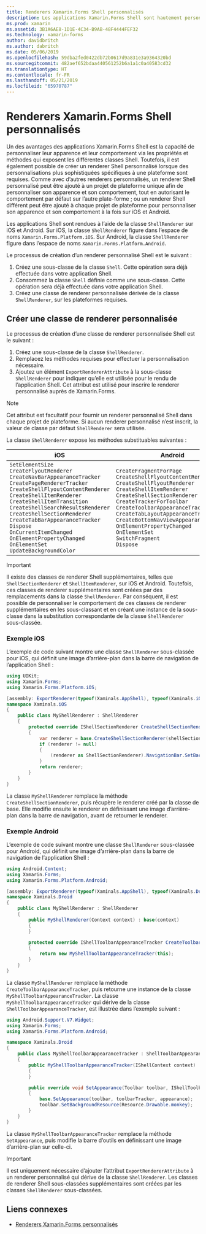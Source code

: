 ```yaml
---
title: Renderers Xamarin.Forms Shell personnalisés
description: Les applications Xamarin.Forms Shell sont hautement personnalisables via les propriétés et méthodes qui exposent les différentes classes Shell. Toutefois, il est également possible de créer un renderer Shell personnalisé lorsque des personnalisations plus sophistiquées spécifiques à une plateforme sont requises.
ms.prod: xamarin
ms.assetid: 3B1A6AE8-1D1E-4C34-B9AB-48F4444FEF32
ms.technology: xamarin-forms
author: davidbritch
ms.author: dabritch
ms.date: 05/06/2019
ms.openlocfilehash: 59dba2fed0422db72b0617d9a831e3a9364320bd
ms.sourcegitcommit: 482aef652bdaa440561252b6a1a1c0a40583cd32
ms.translationtype: HT
ms.contentlocale: fr-FR
ms.lasthandoff: 05/21/2019
ms.locfileid: "65970787"
---
```

# <a name="xamarinforms-shell-custom-renderers"></a>Renderers Xamarin.Forms Shell personnalisés

Un des avantages des applications Xamarin.Forms Shell est la capacité de personnaliser leur apparence et leur comportement via les propriétés et méthodes qui exposent les différentes classes Shell. Toutefois, il est également possible de créer un renderer Shell personnalisé lorsque des personnalisations plus sophistiquées spécifiques à une plateforme sont requises. Comme avec d’autres renderers personnalisés, un renderer Shell personnalisé peut être ajouté à un projet de plateforme unique afin de personnaliser son apparence et son comportement, tout en autorisant le comportement par défaut sur l’autre plate-forme ; ou un renderer Shell différent peut être ajouté à chaque projet de plateforme pour personnaliser son apparence et son comportement à la fois sur iOS et Android.

Les applications Shell sont rendues à l’aide de la classe `ShellRenderer` sur iOS et Android. Sur iOS, la classe `ShellRenderer` figure dans l’espace de noms `Xamarin.Forms.Platform.iOS`. Sur Android, la classe `ShellRenderer` figure dans l’espace de noms `Xamarin.Forms.Platform.Android`.

Le processus de création d’un renderer personnalisé Shell est le suivant :

1. Créez une sous-classe de la classe `Shell`. Cette opération sera déjà effectuée dans votre application Shell.
1. Consommez la classe `Shell` définie comme une sous-classe. Cette opération sera déjà effectuée dans votre application Shell.
1. Créez une classe de renderer personnalisée dérivée de la classe `ShellRenderer`, sur les plateformes requises.

## <a name="create-a-custom-renderer-class"></a>Créer une classe de renderer personnalisée

Le processus de création d’une classe de renderer personnalisée Shell est le suivant :

1. Créez une sous-classe de la classe `ShellRenderer`.
1. Remplacez les méthodes requises pour effectuer la personnalisation nécessaire.
1. Ajoutez un élément `ExportRendererAttribute` à la sous-classe `ShellRenderer` pour indiquer qu’elle est utilisée pour le rendu de l’application Shell. Cet attribut est utilisé pour inscrire le renderer personnalisé auprès de Xamarin.Forms.

> [!NOTE]
> Cet attribut est facultatif pour fournir un renderer personnalisé Shell dans chaque projet de plateforme. Si aucun renderer personnalisé n’est inscrit, la valeur de classe par défaut `ShellRenderer` sera utilisée.

La classe `ShellRenderer` expose les méthodes substituables suivantes :

| iOS | Android |
| --- | --- |
| `SetElementSize`<br />`CreateFlyoutRenderer`<br />`CreateNavBarAppearanceTracker`<br />`CreatePageRendererTracker`<br />`CreateShellFlyoutContentRenderer`<br />`CreateShellItemRenderer`<br />`CreateShellItemTransition`<br />`CreateShellSearchResultsRenderer`<br />`CreateShellSectionRenderer`<br />`CreateTabBarAppearanceTracker`<br />`Dispose`<br />`OnCurrentItemChanged`<br />`OnElementPropertyChanged`<br />`OnElementSet`<br />`UpdateBackgroundColor` | `CreateFragmentForPage`<br />`CreateShellFlyoutContentRenderer`<br />`CreateShellFlyoutRenderer`<br />`CreateShellItemRenderer`<br />`CreateShellSectionRenderer`<br />`CreateTrackerForToolbar`<br />`CreateToolbarAppearanceTracker`<br />`CreateTabLayoutAppearanceTracker`<br />`CreateBottomNavViewAppearanceTracker`<br />`OnElementPropertyChanged`<br />`OnElementSet`<br />`SwitchFragment`<br />`Dispose` |

> [!IMPORTANT]
> Il existe des classes de renderer Shell supplémentaires, telles que `ShellSectionRenderer` et `ShellItemRenderer`, sur iOS et Android. Toutefois, ces classes de renderer supplémentaires sont créées par des remplacements dans la classe `ShellRenderer`. Par conséquent, il est possible de personnaliser le comportement de ces classes de renderer supplémentaires en les sous-classant et en créant une instance de la sous-classe dans la substitution correspondante de la classe `ShellRenderer` sous-classée.

### <a name="ios-example"></a>Exemple iOS

L’exemple de code suivant montre une classe `ShellRenderer` sous-classée pour iOS, qui définit une image d’arrière-plan dans la barre de navigation de l’application Shell :

```csharp
using UIKit;
using Xamarin.Forms;
using Xamarin.Forms.Platform.iOS;

[assembly: ExportRenderer(typeof(Xaminals.AppShell), typeof(Xaminals.iOS.MyShellRenderer))]
namespace Xaminals.iOS
{
    public class MyShellRenderer : ShellRenderer
    {
        protected override IShellSectionRenderer CreateShellSectionRenderer(ShellSection shellSection)
        {
            var renderer = base.CreateShellSectionRenderer(shellSection);
            if (renderer != null)
            {
                (renderer as ShellSectionRenderer).NavigationBar.SetBackgroundImage(UIImage.FromFile("monkey.png"), UIBarMetrics.Default);
            }
            return renderer;
        }
    }
}
```

La classe `MyShellRenderer` remplace la méthode `CreateShellSectionRenderer`, puis récupère le renderer créé par la classe de base. Elle modifie ensuite le renderer en définissant une image d’arrière-plan dans la barre de navigation, avant de retourner le renderer.

### <a name="android-example"></a>Exemple Android

L’exemple de code suivant montre une classe `ShellRenderer` sous-classée pour Android, qui définit une image d’arrière-plan dans la barre de navigation de l’application Shell :

```csharp
using Android.Content;
using Xamarin.Forms;
using Xamarin.Forms.Platform.Android;

[assembly: ExportRenderer(typeof(Xaminals.AppShell), typeof(Xaminals.Droid.MyShellRenderer))]
namespace Xaminals.Droid
{
    public class MyShellRenderer : ShellRenderer
    {
        public MyShellRenderer(Context context) : base(context)
        {
        }

        protected override IShellToolbarAppearanceTracker CreateToolbarAppearanceTracker()
        {
            return new MyShellToolbarAppearanceTracker(this);
        }
    }
}
```

La classe `MyShellRenderer` remplace la méthode `CreateToolbarAppearanceTracker`, puis retourne une instance de la classe `MyShellToolbarAppearanceTracker`. La classe `MyShellToolbarAppearanceTracker` qui dérive de la classe `ShellToolbarAppearanceTracker`, est illustrée dans l’exemple suivant :

```csharp
using Android.Support.V7.Widget;
using Xamarin.Forms;
using Xamarin.Forms.Platform.Android;

namespace Xaminals.Droid
{
    public class MyShellToolbarAppearanceTracker : ShellToolbarAppearanceTracker
    {
        public MyShellToolbarAppearanceTracker(IShellContext context) : base(context)
        {
        }

        public override void SetAppearance(Toolbar toolbar, IShellToolbarTracker toolbarTracker, ShellAppearance appearance)
        {
            base.SetAppearance(toolbar, toolbarTracker, appearance);
            toolbar.SetBackgroundResource(Resource.Drawable.monkey);
        }
    }
}
```

La classe `MyShellToolbarAppearanceTracker` remplace la méthode `SetAppearance`, puis modifie la barre d’outils en définissant une image d’arrière-plan sur celle-ci.

> [!IMPORTANT]
> Il est uniquement nécessaire d’ajouter l’attribut `ExportRendererAttribute` à un renderer personnalisé qui dérive de la classe `ShellRenderer`. Les classes de renderer Shell sous-classées supplémentaires sont créées par les classes `ShellRenderer` sous-classées.

## <a name="related-links"></a>Liens connexes

- [Renderers Xamarin.Forms personnalisés](~/xamarin-forms/app-fundamentals/custom-renderer/index.md)
